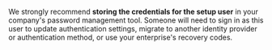 We strongly recommend **storing the credentials for the setup user** in your company's password management tool. Someone will need to sign in as this user to update authentication settings, migrate to another identity provider or authentication method, or use your enterprise's recovery codes.

